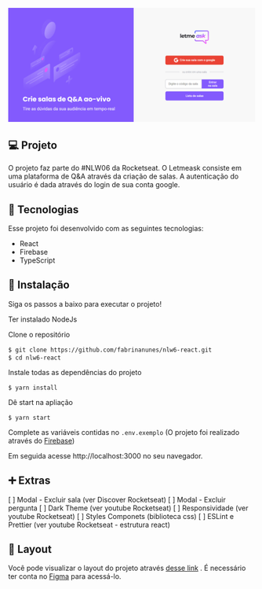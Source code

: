 <p align="center">
    <img alt="Letmeask" title="Letmeask" src="https://github.com/eduardorerick/letmeask/raw/master/.github/letmeaskhome.png" width="600px"/>
</p>

## 💻 Projeto

O projeto faz parte do #NLW06 da Rocketseat. O Letmeask consiste em uma plataforma de Q&A através da criação de salas. A autenticação do usuário é dada através do login de sua conta google.

## 🚀 Tecnologias

Esse projeto foi desenvolvido com as seguintes tecnologias:

- React
- Firebase
- TypeScript

## 💾 Instalação

Siga os passos a baixo para executar o projeto!

Ter instalado NodeJs 

Clone o repositório
```
$ git clone https://github.com/fabrinanunes/nlw6-react.git
$ cd nlw6-react
```

Instale todas as dependências do projeto
```
$ yarn install
```

Dê start na apliação
```
$ yarn start
```

Complete as variáveis contidas no `.env.exemplo` (O projeto foi realizado através do [Firebase](https://firebase.google.com/?hl=pt))

Em seguida acesse http://localhost:3000 no seu navegador.

## ➕ Extras

[ ] Modal - Excluir sala (ver Discover Rocketseat)
[ ] Modal - Excluir pergunta
[ ] Dark Theme (ver youtube Rocketseat)
[ ] Responsividade (ver youtube Rocketseat)
[ ] Styles Componets (biblioteca css)
[ ] ESLint e Prettier (ver youtube Rocketseat - estrutura react)

## 🔖 Layout

Você pode visualizar o layout do projeto através [desse link](https://www.figma.com/file/u0BQK8rCf2KgzcukdRRCWh/Letmeask/duplicate) . É necessário ter conta no  [Figma](http://figma.com/) para acessá-lo.
